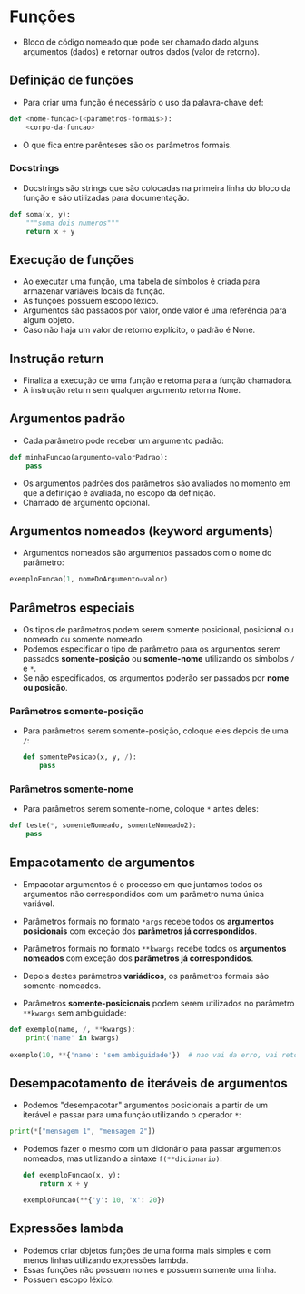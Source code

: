 # Funções

- Bloco de código nomeado que pode ser chamado dado alguns argumentos (dados) e retornar outros dados (valor de retorno).

## Definição de funções

- Para criar uma função é necessário o uso da palavra-chave def:

```python
def <nome-funcao>(<parametros-formais>):
    <corpo-da-funcao>
```

- O que fica entre parênteses são os parâmetros formais.

### Docstrings

- Docstrings são strings que são colocadas na primeira linha do bloco da função e são utilizadas para documentação.

```python
def soma(x, y):
    """soma dois numeros"""
    return x + y
```

## Execução de funções

- Ao executar uma função, uma tabela de símbolos é criada para armazenar variáveis locais da função.
- As funções possuem escopo léxico.
- Argumentos são passados por valor, onde valor é uma referência para algum objeto.
- Caso não haja um valor de retorno explícito, o padrão é None.

## Instrução return

- Finaliza a execução de uma função e retorna para a função chamadora.
- A instrução return sem qualquer argumento retorna None.

## Argumentos padrão

- Cada parâmetro pode receber um argumento padrão:

```python
def minhaFuncao(argumento=valorPadrao):
    pass
```

- Os argumentos padrões dos parâmetros são avaliados no momento em que a definição é avaliada, no escopo da definição.
- Chamado de argumento opcional.

## Argumentos nomeados (keyword arguments)

- Argumentos nomeados são argumentos passados com o nome do parâmetro:

```python
exemploFuncao(1, nomeDoArgumento=valor)
```

## Parâmetros especiais

- Os tipos de parâmetros podem serem somente posicional, posicional ou nomeado ou somente nomeado.
- Podemos especificar o tipo de parâmetro para os argumentos serem passados **somente-posição** ou **somente-nome** utilizando os símbolos `/` e `*`.
- Se não especificados, os argumentos poderão ser passados por **nome ou posição**.

### Parâmetros somente-posição

- Para parâmetros serem somente-posição, coloque eles depois de uma `/`:

  ```python
  def somentePosicao(x, y, /):
      pass
  ```

### Parâmetros somente-nome

- Para parâmetros serem somente-nome, coloque `*` antes deles:

```python
def teste(*, somenteNomeado, somenteNomeado2):
    pass
```



## Empacotamento de argumentos

- Empacotar argumentos é o processo em que juntamos todos os argumentos não correspondidos com um parâmetro numa única variável.

- Parâmetros formais no formato `*args` recebe todos os **argumentos posicionais** com exceção dos **parâmetros já correspondidos**.

- Parâmetros formais no formato `**kwargs` recebe todos os **argumentos nomeados** com exceção dos **parâmetros já correspondidos**.

- Depois destes parâmetros **variádicos**, os parâmetros formais são somente-nomeados.

- Parâmetros **somente-posicionais** podem serem utilizados no parâmetro `**kwargs` sem ambiguidade:

```python
def exemplo(name, /, **kwargs):
    print('name' in kwargs)
    
exemplo(10, **{'name': 'sem ambiguidade'})  # nao vai da erro, vai retornar True
```

## Desempacotamento de iteráveis de argumentos

- Podemos "desempacotar" argumentos posicionais a partir de um iterável e passar para uma função utilizando o operador `*`:

```python
print(*["mensagem 1", "mensagem 2"])
```

- Podemos fazer o mesmo com um dicionário para passar argumentos nomeados, mas utilizando a sintaxe `f(**dicionario)`:

  ```python
  def exemploFuncao(x, y):
      return x + y
  
  exemploFuncao(**{'y': 10, 'x': 20})
  ```



## Expressões lambda

- Podemos criar objetos funções de uma forma mais simples e com menos linhas utilizando expressões lambda.
- Essas funções não possuem nomes e possuem somente uma linha.
- Possuem escopo léxico.